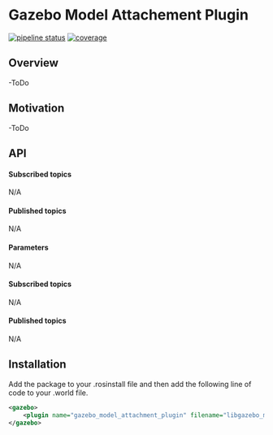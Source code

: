 # Gazebo Model Attachement Plugin
[![pipeline status](https://git.web.boeing.com/robotics/ros/gazebo_model_attachment_plugin/badges/master/pipeline.svg)](https://git.web.boeing.com/robotics/ros/gazebo_model_attachment_plugin/commits/master)
[![coverage](https://git.web.boeing.com/robotics/ros/gazebo_model_attachment_plugin/badges/master/coverage.svg)](https://git.web.boeing.com/robotics/ros/gazebo_model_attachment_plugin/commits/master)

## Overview

-ToDo

## Motivation

-ToDo

## API

#### Subscribed topics

N/A

#### Published topics

N/A

#### Parameters

N/A

#### Subscribed topics

N/A

#### Published topics

N/A

## Installation

Add the package to your .rosinstall file and then add the following line of code to your .world file.

```xml
<gazebo>
    <plugin name="gazebo_model_attachment_plugin" filename="libgazebo_model_attachment_plugin.so"></plugin>
</gazebo>
```
